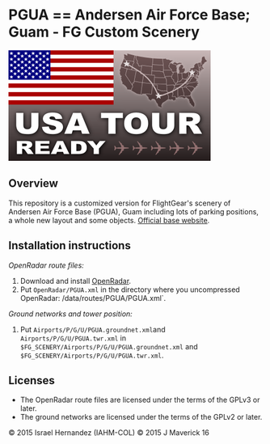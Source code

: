 PGUA == Andersen Air Force Base; Guam - FG  Custom Scenery
=========================================================

![USA TOUR READY](https://raw.githubusercontent.com/FGMEMBERS-SCENERY/PGUA-fg-CustomScenery/master/usatour.png)

Overview
-------------------------
This repository is a customized version for FlightGear's scenery of Andersen Air Force Base (PGUA), Guam including lots of parking positions, a whole new layout and some objects.
[Official base website](www.andersen.af.mil).

Installation instructions
-------------------------

*OpenRadar route files:*

1. Download and install [OpenRadar](http://wiki.flightgear.org/OpenRadar).
2. Put `OpenRadar/PGUA.xml` in the directory where you uncompressed
   OpenRadar:  /data/routes/PGUA/PGUA.xml`.

*Ground networks and tower position:*

1. Put `Airports/P/G/U/PGUA.groundnet.xml`and `Airports/P/G/U/PGUA.twr.xml` in
   `$FG_SCENERY/Airports/P/G/U/PGUA.groundnet.xml` and `$FG_SCENERY/Airports/P/G/U/PGUA.twr.xml`.

Licenses
--------

*  The OpenRadar route files are licensed under the terms of the GPLv3 or later.
*  The ground networks are licensed under the terms of the GPLv2 or later.
  

:copyright: 2015 Israel Hernandez (IAHM-COL)  :copyright: 2015 J Maverick 16
